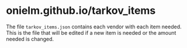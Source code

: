 # onielm.github.io/tarkov_items

The file `tarkov_items.json` contains each vendor with each item needed. This is the file that will be edited if a new item is needed or the amount needed is changed.
